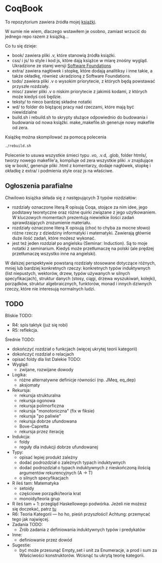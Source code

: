 # CoqBook

To repozytorium zawiera źródła mojej [książki](https://zeimer.github.io/).

W sumie nie wiem, dlaczego wstawiłem je osobno, zamiast wrzucić do jednego repo razem z książką...

Co tu się dzieje:
- book/ zawiera pliki .v, które stanowią źródła książki.
- css/ i js/ to style i kod js, które dają książce w miarę znośny wygląd. Ukradzione ze starej wersji [Software Foundations](https://softwarefoundations.cis.upenn.edu/)
- extra/ zawiera nagłówek i stopkę, które dodają analitiksy i inne takie, a także okładkę, również ukradzioną z Software Foundations.
- todo/ zawiera pliki .v o wysokim priorytecie, z których będą powstawać przyszłe rozdziały.
- misc/ zawier pliki .v o niskim priorytecie z jakimiś kodami, z których może kiedyś coś będzie.
- teksty/ to nieco bardziej składne notatki
- wd/ to folder do biężącej pracy nad rzeczami, które mają być niewidzialne
- build.sh i rebuild.sh to skrypty służące odpowiednio do budowania i budowania od nowa książki. make_makefile.sh generuje nowy makefile od zera.

Książkę można skompilować za pomocą polecenia
```bash
./rebuild.sh
```
Polecenie to usuwa wszystkie śmieci typu .vo, .v.d, .glob, folder htmls/, tworzy nowego makefile'a, kompiluje od zera wszystkie pliki .v znajdujące się w book/, generuje pliki .html z komentarzy, dodaje nagłówek, stopkę i okładkę z extra/ i podmienia style oraz js na właściwe.

## Ogłoszenia parafialne

Chwilowo książka składa się z następujących 3 typów rozdziałów:
- rozdziały oznaczone literą R opisują Coqa, stojące za nim idee, jego podstawy teoretyczne oraz różne quirki związane z jego użytkowaniem. W kluczowych momentach prezentują niewielkie ilości zadań sprawdzających zrozumienie materiału.
- rozdziały oznaczone literą X opisują (choć to chyba za mocne słowo) różne rzeczy z dziedziny informatyki i matematyki. Zawierają głównie duże ilość zadań, które możesz wykonać.
- jest też jeden rozdział po angielsku (Seminar: Induction). Są to moje notatki z seminarium. Kiedyś może przetłumaczę na polski (ale prędzej przetłumaczę wszystko inne na angielski).

W dalszej perspektywie powstaną rozdziały stosowane dotyczące różnych, mniej lub bardziej konkretnych rzeczy: konkretnych typów induktywnych (list niepustych, wektorów, drzew, typów używanych w silnych specyfikacjach), struktur danych (stosy, ciągi, drzewa wyszukiwań, kolejki), porządków, struktur algebraicznych, funktorów, monad i innych dziwnych rzeczy, które nie interesują normalnych ludzi.

## TODO

Bliskie TODO:
- R4: spis taktyk (już się robi)
- R5: reflekcja.

Średnie TODO:
- dokończyć rozdział o funkcjach (więcej ukrytej teorii kategorii)
- dokończyć rozdział o relacjach
- opisać foldy dla list
Dalekie TODO:
- Wygląd:
  - zwijane, rozwijane dowody
- Logika:
  - różne alternatywne definicje równości (np. JMeq, eq_dep)
  - aksjomaty
- Rekursja:
  - rekursja strukturalna
  - rekursja ogonowa
  - rekursja polimorficzna
  - rekursja "monotoniczna" (fix w fiksie)
  - rekursja "po paliwie"
  - rekursja dobrze ufundowana
  - Bove-Capretta
  - rekursja przez iterację
- Indukcja:
  - foldy
  - reguły dla indukcji dobrze ufundowanej
- Typy:
  - opisać lepiej produkt zależny
  - dodać podrozdział o zależnych typach induktywnych
  - dodać podrozdział o typach induktywnych z nieskończoną ilością argumentów rekurencyjnych (A -> T)
  - o silnych specyfikacjach
- R ileś tam: Matematyka
  - setoidy
  - częściowe porządki/teoria krat
  - monoidy/teoria grup
- R ileś tam + 1: przegląd Haskellowego podwórka. Jeżeli nie możesz się doczekać, patrz [tu](https://github.com/Zeimer/HSLib)
- R6: Teoria Kategorii — ho ho, pieśń przyszłości! Achtung: przemycać tego jak najwięcej.
- Zadania TODO:
  - Zrób zadania z definiowania induktywnych typów i predykatów
- Inne:
  - definiowanie przez dowód
- Sugestie:
  - być może przesunąć Empty_set i unit za Enumeracje, a prod i sum za Właściwości konstruktorów. Wcisnąć tu ukrytą teorię kategorii.

